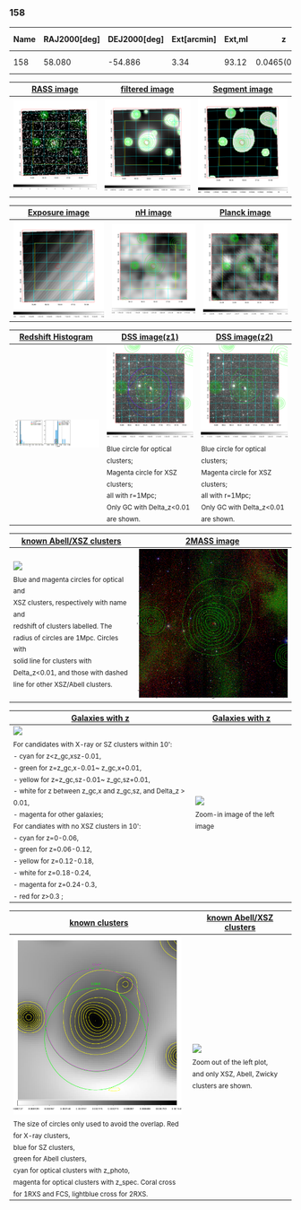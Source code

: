 <div STYLE="page-break-after: always;"></div>

### 158

|Name|RAJ2000[deg]|DEJ2000[deg] |Ext[arcmin]| Ext,ml | z | z_src| C|GC(XSZ,Delta_z<0.01)| GC(OPT,Delta_z<0.01)|GC| R_sig[arcmin] | R500[arcmin] | R500[Mpc]| CRsig[c/s] | CR500[c/s] |L500[1E44 erg/s]|F500[1E-12 erg/s/cm^2]| M500[1E14 Msun]|Tx[keV]|Cnt_sig|Beta|Rc[arcmin]|Comment|Alias|
|---|---|---|---|---|---|------|---|--------|---------|----------|---|---|---|---|---|---|---|---|---|---|---|---|---|---|
|158| 58.080| -54.886| 3.34| 93.12| 0.0465(0.005)| z1, z_xsz| B| MCXC| N| MCXC, N| 10.750| 11.931| 0.653| 0.198(0.027)| 0.201(0.027)| 0.188(0.018)| 3.688(0.357)| 0.83(0.04)| 1.94(0.06)| 119.3| 0.907(-0.103+0.067)| 6.228(-0.823+0.591)| -| k408|

|[RASS image](../image/158/158_img.pdf)|[filtered image](../image/158/158_fil.pdf)|[Segment image](../image/158/158_seg.pdf)|
|-------------------|--------------------|-------------------|
| <img src="../image/158/158_img.png" width="300">  | <img src="../image/158/158_fil.png" width="300">   | <img src="../image/158/158_seg.png" width="300">  |

|[Exposure image](../image/158/158_mex.pdf)| [nH image](../image/158/158_nh.pdf)| [Planck image](../image/158/158_p.pdf)|
|-------------------|--------------------|-------------------|
|<img src="../image/158/158_mex.png" width="300">   | <img src="../image/158/158_nh.png" width="300">    | <img src="../image/158/158_p.png" width="300"> |

|[Redshift Histogram](../image/158/158_zg.pdf) | [DSS image(z1)](../image/158/158_dss_z1.pdf)      |  [DSS image(z2)](../image/158/158_dss_z2.pdf)    |
|-------------------|--------------------|-------------------|
|<img src="../image/158/158_zg.png" width="300"> |<img src="../image/158/158_dss_z1.png" width="300"> <sub><br>Blue circle for optical clusters; <br>Magenta circle for XSZ clusters; <br>all with r=1Mpc; <br>Only GC with Delta_z<0.01 are shown. </sub>| <img src="../image/158/158_dss_z2.png" width="300"><sub><br>Blue circle for optical clusters; <br>Magenta circle for XSZ clusters; <br>all with r=1Mpc; <br>Only GC with Delta_z<0.01 are shown. </sub> |

|[known Abell/XSZ clusters](../image/158/158_m.pdf) | [2MASS image](../image/158/158_2mass.pdf)      |
|-------------------|-------------------|
|<img src=../image/158/158_m.png width="300"> <br><sub>Blue and magenta circles for optical and <br>XSZ clusters, respectively with name and <br>redshift of clusters labelled. The <br>radius of circles are 1Mpc. Circles with <br>solid line for clusters with <br>Delta_z<0.01, and those with dashed <br>line for other XSZ/Abell clusters.        </sub>|<img src="../image/158/158_2mass.png" width="300">  |

|[Galaxies with z](../image/158/158_opt_ned.pdf) |[Galaxies with z](../image/158/158_opt_ned_zoom.pdf) |
|-------------------|-------------------|
| <img src=../image/158/158_opt_ned.png width="300"> <br><sub> For candidates with X-ray or SZ clusters within 10': <br> - cyan for z<z_gc,xsz-0.01, <br> - green for z=z_gc,x-0.01~ z_gc,x+0.01, <br> - yellow for z=z_gc,sz-0.01~ z_gc,sz+0.01, <br> - white for z between z_gc,x and z_gc,sz, and Delta_z > 0.01, <br> - magenta for other galaxies; <br>For candiates with no XSZ clusters in 10': <br> - cyan for z=0-0.06, <br> - green for z=0.06-0.12, <br> - yellow for z=0.12-0.18, <br> - white for z=0.18-0.24, <br> - magenta for z=0.24-0.3, <br> - red for z>0.3 ;  </sub>|<img src=../image/158/158_opt_ned_zoom.png width="300">  <br><sub> Zoom-in image of the left image</sub>|

|[known clusters](../image/158/158_gc.pdf) |[known Abell/XSZ clusters](../image/158/158_gc_large.pdf) |
|-------------------|-------------------|
| <img src=../image/158/158_gc.png width="300"> <br><sub> The size of circles only used to avoid the overlap. Red for X-ray clusters, <br> blue for SZ clusters, <br> green for Abell clusters, <br> cyan for optical clusters with z_photo, <br> magenta for optical clusters with z_spec. Coral cross for 1RXS and FCS, lightblue cross for 2RXS. </sub>|<img src=../image/158/158_gc_large.png width="300"> <br><sub> Zoom out of the left plot, <br> and only XSZ, Abell, Zwicky clusters are shown. </sub> |



